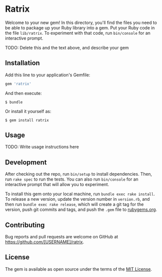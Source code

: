 # Ratrix

Welcome to your new gem! In this directory, you'll find the files you need to be able to package up your Ruby library into a gem. Put your Ruby code in the file `lib/ratrix`. To experiment with that code, run `bin/console` for an interactive prompt.

TODO: Delete this and the text above, and describe your gem

## Installation

Add this line to your application's Gemfile:

```ruby
gem 'ratrix'
```

And then execute:

    $ bundle

Or install it yourself as:

    $ gem install ratrix

## Usage

TODO: Write usage instructions here

## Development

After checking out the repo, run `bin/setup` to install dependencies. Then, run `rake spec` to run the tests. You can also run `bin/console` for an interactive prompt that will allow you to experiment.

To install this gem onto your local machine, run `bundle exec rake install`. To release a new version, update the version number in `version.rb`, and then run `bundle exec rake release`, which will create a git tag for the version, push git commits and tags, and push the `.gem` file to [rubygems.org](https://rubygems.org).

## Contributing

Bug reports and pull requests are welcome on GitHub at https://github.com/[USERNAME]/ratrix.


## License

The gem is available as open source under the terms of the [MIT License](http://opensource.org/licenses/MIT).

